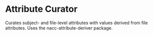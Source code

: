 # Attribute Curator

Curates subject- and file-level attributes with values derived from file attributes.
Uses the nacc-attribute-deriver package.



